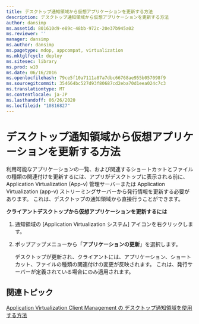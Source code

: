 ```yaml
---
title: デスクトップ通知領域から仮想アプリケーションを更新する方法
description: デスクトップ通知領域から仮想アプリケーションを更新する方法
author: dansimp
ms.assetid: 801610d9-e89c-48bb-972c-20e37b945a02
ms.reviewer: ''
manager: dansimp
ms.author: dansimp
ms.pagetype: mdop, appcompat, virtualization
ms.mktglfcycl: deploy
ms.sitesec: library
ms.prod: w10
ms.date: 06/16/2016
ms.openlocfilehash: 79ce5f10a7111a87a7dbc66768ae955b057098f9
ms.sourcegitcommit: 354664bc527d93f80687cd2eba70d1eea024c7c3
ms.translationtype: MT
ms.contentlocale: ja-JP
ms.lasthandoff: 06/26/2020
ms.locfileid: "10816827"
---
```

# デスクトップ通知領域から仮想アプリケーションを更新する方法


利用可能なアプリケーションの一覧、および関連するショートカットとファイルの種類の関連付けを更新するには、アプリがデスクトップに表示される前に、Application Virtualization (App-v) 管理サーバーまたは Application Virtualization (app-v) ストリーミングサーバーから発行情報を更新する必要があります。 これは、デスクトップの通知領域から直接行うことができます。

**クライアントデスクトップから仮想アプリケーションを更新するには**

1.  通知領域の [Application Virtualization システム] アイコンを右クリックします。

2.  ポップアップメニューから「**アプリケーションの更新**」を選択します。

    デスクトップが更新され、クライアントには、アプリケーション、ショートカット、ファイルの種類の関連付けの変更が反映されます。 これは、発行サーバーが定義されている場合にのみ適用されます。

## 関連トピック


[Application Virtualization Client Management の デスクトップ通知領域を使用する方法](how-to-use-the-desktop-notification-area-for-application-virtualization-client-management.md)

 

 





